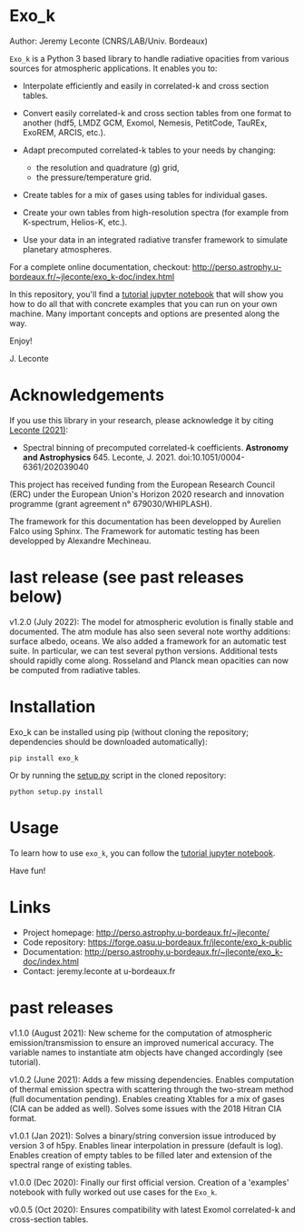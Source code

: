 # Exo_k

Author: Jeremy Leconte (CNRS/LAB/Univ. Bordeaux)

`Exo_k` is a Python 3 based library to handle radiative opacities from various sources for atmospheric applications.
It enables you to:

* Interpolate efficiently and easily in correlated-k and cross section tables.
* Convert easily correlated-k and cross section tables from one format to another
  (hdf5, LMDZ GCM, Exomol, Nemesis, PetitCode, TauREx, ExoREM, ARCIS, etc.).
* Adapt precomputed correlated-k tables to your needs by changing:

  * the resolution and quadrature (g) grid,
  * the pressure/temperature grid.
* Create tables for a mix of gases using tables for individual gases.
* Create your own tables from high-resolution spectra (for example from K-spectrum, Helios-K, etc.).
* Use your data in an integrated radiative transfer framework to simulate planetary atmospheres.
  
For a complete online documentation, checkout:
http://perso.astrophy.u-bordeaux.fr/~jleconte/exo_k-doc/index.html

In this repository, you'll find a [tutorial jupyter notebook](https://forge.oasu.u-bordeaux.fr/jleconte/exo_k-public/-/blob/public/tutorial-exo_k.ipynb) that will show you how to do all that
with concrete examples that you can run on your own machine. Many important concepts and options are
presented along the way.

Enjoy!

J. Leconte

# Acknowledgements

If you use this library in your research, please acknowledge it by citing
[Leconte (2021)](https://ui.adsabs.harvard.edu/abs/2021A%26A...645A..20L/abstract):

  * Spectral binning of precomputed correlated-k coefficients. **Astronomy and Astrophysics** 645. Leconte, J. 2021. doi:10.1051/0004-6361/202039040

This project has received funding from the European Research Council (ERC)
under the European Union's Horizon 2020 research and innovation programme
(grant agreement n° 679030/WHIPLASH).

The framework for this documentation has been developped by Aurelien Falco using Sphinx.
The Framework for automatic testing has been developped by Alexandre Mechineau. 

# last release (see past releases below)

v1.2.0 (July 2022): The model for atmospheric evolution is finally stable and documented.
The atm module has also seen several note worthy additions: surface albedo, oceans. 
We also added a framework for an automatic test suite. In particular, we can test several python versions. Additional tests should rapidly come along.
Rosseland and Planck mean opacities can now be computed from radiative tables. 

# Installation

Exo_k can be installed using pip (without cloning the repository;
dependencies should be downloaded automatically):
```
pip install exo_k
```
Or by running the [setup.py](https://forge.oasu.u-bordeaux.fr/jleconte/exo_k-public/-/blob/public/setup.py) script in the cloned repository:
```
python setup.py install
```

# Usage

To learn how to use `exo_k`, you can follow the [tutorial jupyter notebook](https://forge.oasu.u-bordeaux.fr/jleconte/exo_k-public/-/blob/public/tutorial-exo_k.ipynb).

Have fun!

# Links

* Project homepage: http://perso.astrophy.u-bordeaux.fr/~jleconte/
* Code repository: https://forge.oasu.u-bordeaux.fr/jleconte/exo_k-public
* Documentation: http://perso.astrophy.u-bordeaux.fr/~jleconte/exo_k-doc/index.html
* Contact: jeremy.leconte at u-bordeaux.fr


# past releases

v1.1.0 (August 2021): New scheme for the computation of atmospheric emission/transmission
to ensure an improved numerical accuracy. The variable names to instantiate atm objects have
changed accordingly (see tutorial). 

v1.0.2 (June 2021): Adds a few missing dependencies. Enables computation of thermal
emission spectra with scattering through the two-stream method (full documentation pending). 
Enables creating Xtables for a mix of gases (CIA can be added as well). Solves some issues
with the 2018 Hitran CIA format.

v1.0.1 (Jan 2021): Solves a binary/string conversion issue introduced by version 3 of h5py.
Enables linear interpolation in pressure (default is log). Enables creation of
empty tables to be filled later and extension of the spectral range of existing tables. 

v1.0.0 (Dec 2020): Finally our first official version. Creation of a
'examples' notebook with fully worked out use cases for the `Exo_k`. 

v0.0.5 (Oct 2020): Ensures compatibility with latest Exomol correlated-k and cross-section tables.